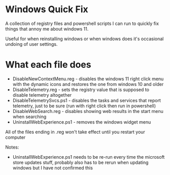 # Windows Quick Fix
A collection of registry files and powershell scripts I can run to quickly fix things that annoy me about windows 11.

Useful for when reinstalling windows or when windows does it's occasional undoing of user settings.

# What each file does
* DisableNewContextMenu.reg - disables the windows 11 right click menu with the dynamic icons and restores the one from windows 10 and older
* DisableTelemetry.reg - sets the registry value that is supposed to disable telemetry altogether
* DisableTelemetrySvcs.ps1 - disables the tasks and services that report telemetry, just to be sure (run with right click then run in powershell)
* DisableWebSearch.reg - disables showing web results in the start menu when searching
* UninstallWebExperience.ps1 - removes the windows widget menu

All of the files ending in .reg won't take effect until you restart your computer

Notes:

* UninstallWebExperience.ps1 needs to be re-run every time the microsoft store updates stuff, probably also has to be rerun when updating windows but I have not confirmed this